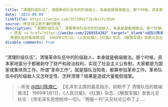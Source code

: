 ```yaml
---
title: “清理阶级队伍”，清理革命队伍中的阶级敌人，本身就是极端做法。那个时候，资本家地富分子都被剥夺了财产和政治权利，实现了社会主义公有制，大家都是为国家或...
date: '2023-09-09'
linkTitle: https://weibo.com/3515092710/Nisfc2GU6
source: 种豆得瓜谢不谦的微博
description: “清理阶级队伍”，清理革命队伍中的阶级敌人，本身就是极端做法。那个时候，资本家地富分子都被剥夺了财产和政治权利，实现了社会主义公有制，大家都是为国家或集体而工作，所谓“革命工作”。就是插队当知青，都算参加革命工作。革命队伍中的阶级敌人又怎样定性、怎样清理？结果是造成大量冤假错案。<br><blockquote>
  - 转发 <a href="https://weibo.com/2269554282" target="_blank">@四川陈焕仁</a>: 【毛泽东主席的最高指示，抑制不了
  清理队伍的极端做法】 1969年1月1日，《人民日报》、《红旗》杂志、《解放军报》发表元旦社论：《用毛泽东思想统帅一切》。“两报一刊”元旦社论公布了上 ...
disable_comments: true
---
```

“清理阶级队伍”，清理革命队伍中的阶级敌人，本身就是极端做法。那个时候，资本家地富分子都被剥夺了财产和政治权利，实现了社会主义公有制，大家都是为国家或集体而工作，所谓“革命工作”。就是插队当知青，都算参加革命工作。革命队伍中的阶级敌人又怎样定性、怎样清理？结果是造成大量冤假错案。<br><blockquote> - 转发 <a href="https://weibo.com/2269554282" target="_blank">@四川陈焕仁</a>: 【毛泽东主席的最高指示，抑制不了 清理队伍的极端做法】 1969年1月1日，《人民日报》、《红旗》杂志、《解放军报》发表元旦社论：《用毛泽东思想统帅一切》。“两报一刊”元旦社论公布了上 ...